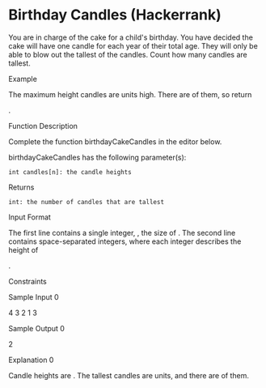 # Birthday Candles (Hackerrank)

You are in charge of the cake for a child's birthday. You have decided the cake will have one candle for each year of their total age. They will only be able to blow out the tallest of the candles. Count how many candles are tallest.

Example

The maximum height candles are units high. There are of them, so return

.

Function Description

Complete the function birthdayCakeCandles in the editor below.

birthdayCakeCandles has the following parameter(s):

    int candles[n]: the candle heights

Returns

    int: the number of candles that are tallest

Input Format

The first line contains a single integer,
, the size of .
The second line contains space-separated integers, where each integer describes the height of

.

Constraints

Sample Input 0

4
3 2 1 3

Sample Output 0

2

Explanation 0

Candle heights are
. The tallest candles are units, and there are of them. 